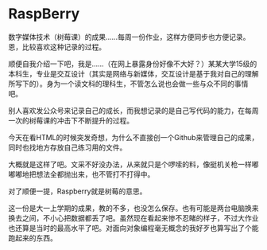 # RaspBerry
数字媒体技术（树莓课）的成果……每周一份作业，这样方便同步也方便记录。恩，比较喜欢这种记录的过程。

顺便自我介绍一下吧，我是……（在网上暴露身份好像不大好？）某某大学15级的本科生，专业是交互设计（其实是网络与新媒体，交互设计是基于我对自己的理解所写下的）。身为一个读文科的理科生，不管怎么说也会做一些与众不同的事情吧。

别人喜欢发公众号来记录自己的成长，而我想记录的是自己写代码的能力，在每周一次的树莓课的冲击下不断提升的过程。

今天在看HTML的时候突发奇想，为什么不直接创一个Github来管理自己的成果，同时也找地方存放自己练习用的文件。

大概就是这样了吧。文采不好没办法，从来就只是个啰嗦的料，像挺机关枪一样嘟嘟嘟地把想法全都抛出来，也不管打不打得中。

对了顺便一提，Raspberry就是树莓的意思。

这一份是大一上学期的成果，教的不多，也没怎么保存。也有可能是两台电脑换来换去之间，不小心把数据都丢了吧。虽然现在看起来惨不忍睹的样子，不过大作业也还算是当时的最高水平了吧。对面向对象编程毫无概念的我好歹也算写出了个能跑起来的东西。
